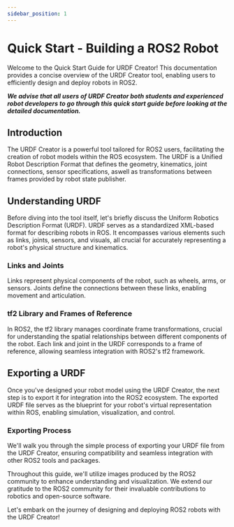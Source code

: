 ```yaml
---
sidebar_position: 1
---
```


# Quick Start - Building a ROS2 Robot 

Welcome to the Quick Start Guide for URDF Creator! This documentation provides a concise overview of the URDF Creator tool, enabling users to efficiently design and deploy robots in ROS2. 

***We advise that all users of URDF Creator both students and experienced robot developers to go through this quick start guide before looking at the detailed documentation.***

## Introduction

The URDF Creator is a powerful tool tailored for ROS2 users, facilitating the creation of robot models within the ROS ecosystem. The URDF is a Unified Robot Description Format that defines the geometry, kinematics, joint connections, sensor specifications, aswell as transformations between frames provided by robot state publisher.

## Understanding URDF

Before diving into the tool itself, let's briefly discuss the Uniform Robotics Description Format (URDF). URDF serves as a standardized XML-based format for describing robots in ROS. It encompasses various elements such as links, joints, sensors, and visuals, all crucial for accurately representing a robot's physical structure and kinematics.

### Links and Joints

Links represent physical components of the robot, such as wheels, arms, or sensors. Joints define the connections between these links, enabling movement and articulation.

### tf2 Library and Frames of Reference

In ROS2, the tf2 library manages coordinate frame transformations, crucial for understanding the spatial relationships between different components of the robot. Each link and joint in the URDF corresponds to a frame of reference, allowing seamless integration with ROS2's tf2 framework.

## Exporting a URDF

Once you've designed your robot model using the URDF Creator, the next step is to export it for integration into the ROS2 ecosystem. The exported URDF file serves as the blueprint for your robot's virtual representation within ROS, enabling simulation, visualization, and control.

### Exporting Process

We'll walk you through the simple process of exporting your URDF file from the URDF Creator, ensuring compatibility and seamless integration with other ROS2 tools and packages.

Throughout this guide, we'll utilize images produced by the ROS2 community to enhance understanding and visualization. We extend our gratitude to the ROS2 community for their invaluable contributions to robotics and open-source software.

Let's embark on the journey of designing and deploying ROS2 robots with the URDF Creator!

